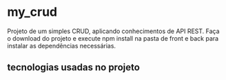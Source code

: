 # my_crud
Projeto de um simples CRUD, aplicando conhecimentos de API REST.
Faça o download do projeto e execute npm install na pasta de front e back para instalar as dependências necessárias. 

## tecnologias usadas no projeto

<link rel="stylesheet" href="https://cdn.jsdelivr.net/gh/devicons/devicon@v2.15.1/devicon.min.css">
          

